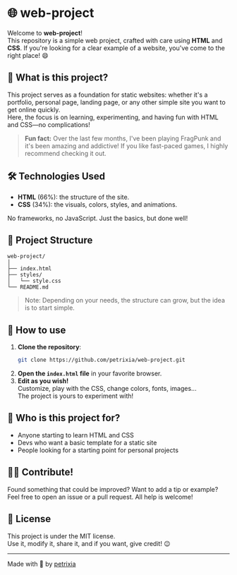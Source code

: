 # 🌐 web-project

Welcome to **web-project**!  
This repository is a simple web project, crafted with care using **HTML** and **CSS**. If you're looking for a clear example of a website, you've come to the right place! 😄

## 🚀 What is this project?

This project serves as a foundation for static websites: whether it's a portfolio, personal page, landing page, or any other simple site you want to get online quickly.  
Here, the focus is on learning, experimenting, and having fun with HTML and CSS—no complications!

> **Fun fact:** Over the last few months, I've been playing FragPunk and it's been amazing and addictive! If you like fast-paced games, I highly recommend checking it out.

## 🛠️ Technologies Used

- **HTML** (66%): the structure of the site.  
- **CSS** (34%): the visuals, colors, styles, and animations.

No frameworks, no JavaScript. Just the basics, but done well!

## 📁 Project Structure

```
web-project/
│
├── index.html
├── styles/
│   └── style.css
└── README.md
```

> Note: Depending on your needs, the structure can grow, but the idea is to start simple.

## 👀 How to use

1. **Clone the repository**:
   ```bash
   git clone https://github.com/petrixia/web-project.git
   ```
2. **Open the `index.html` file** in your favorite browser.
3. **Edit as you wish!**  
   Customize, play with the CSS, change colors, fonts, images...  
   The project is yours to experiment with!

## 🎯 Who is this project for?

- Anyone starting to learn HTML and CSS
- Devs who want a basic template for a static site
- People looking for a starting point for personal projects

## 🙋‍♂️ Contribute!

Found something that could be improved? Want to add a tip or example?  
Feel free to open an issue or a pull request. All help is welcome!

## 📄 License

This project is under the MIT license.  
Use it, modify it, share it, and if you want, give credit! 😉

---

Made with 💚 by [petrixia](https://github.com/petrixia)
